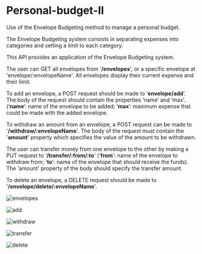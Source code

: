 # Personal-budget-II
Use of the Envelope Budgeting method to manage a personal budget.

The Envelope Budgeting system consists in separating expenses into categories and setting a limit to each category.

This API provides an application of the Envelope Budgeting system.

The user can GET all envelopes from '**/envelopes**', or a specific envelope at 'envelope/:envelopeName'.
All envelopes display their current expense and their limit.

To add an envelope, a POST request should be made to ‘**envelope/add**’. The body of the request should contain the properties ‘name’ and ‘max’. (‘**name**’: name of the envelope to be added; ‘**max**’: maximum expense that could be made with the added envelope.

To withdraw an amount from an envelope, a POST request can be made to '**/withdraw/:envelopeName**'. The body of the request must contain the '**amount**' property which specifies the value of the amount to be withdrawn.

The user can transfer money from one envelope to the other by making a PUT request to ‘**/transfer/:from/:to**' ('**from**': name of the envelope to withdraw from; '**to**': name of the envelope that should receive the funds). The 'amount' property of the body should specify the transfer amount.

To delete an envelope, a DELETE request should be made to '**/envelope/delete/:envelopeName**'.

![envelopes](https://github.com/e-dovi/Personal-budget-II/assets/118570519/a905a9bf-e260-44e5-ae29-1a538a5d14c2)

![add](https://github.com/e-dovi/Personal-budget-II/assets/118570519/2aebb370-1304-4346-b17f-a3fa6462c288)

![withdraw](https://github.com/e-dovi/Personal-budget-II/assets/118570519/8976c5dc-2f62-4f21-80ea-3a90e5a20c99)

![transfer](https://github.com/e-dovi/Personal-budget-II/assets/118570519/a469fe26-522b-4ab1-afa0-2d9d77339c96)

![delete](https://github.com/e-dovi/Personal-budget-II/assets/118570519/7c1de2b3-d3b4-4947-b70a-3ca1aabf2983)

